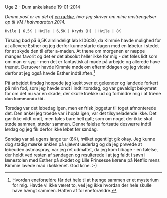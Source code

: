 Uge 2 - Dum ankelskade
19-01-2014

*Denne post er en del af [en række](/halfmarathon2014.html), hvor jeg skriver om mine anstrengelser op til VM i halvmaraton 2014.*

    Hvile | 6,5K | Hvile | 6,5K | Kryds (H) | Hvile | 8K

Tirsdag bød på 6,5K almindeligt løb kl 06:30, da Kimmie havde mulighed for at aflevere Esther og jeg derfor kunne starte dagen med en løbetur i stedet for at skyde den til efter a-maden. At træne om morgenen er næppe manges favorit og det er det absolut heller ikke for mig - det føles lidt som om man er syg - men det er fantastisk at møde på arbejde og allerede have trænet. Deruover havde Kimmie møde om eftermiddagen og jeg vidste derfor at jeg også havde Esther indtil aften.[^1] 

På arbejdet tirsdag hoppede jeg kækt over et gelænder og landede forkert på min fod, som jeg havde ondt i indtil torsdag, og var gevaldigt bekymret for om det nu var en skade, der skulle trække ud og forhindre mig i at træne den kommende tid. 

Torsdag var det løbedag igen, men en frisk joggetur til toget afmonterede det. Den ankel jeg troede var i hopla igen, var det tilsyneladende ikke. Det gør ikke vildt ondt, men føles bare helt galt; som om noget der ikke skal støde sammen, støder sammen. Denne følelse fortsatte desværre indtil lørdag og jeg fik derfor ikke løbet før søndag.

Søndag var så ugens lange tur (8K), hvilket egentligt gik okay. Jeg kunne dog stadig mærke anklen på ujævnt underlag og da jeg prøvede at løbeuden astmaspray, var jeg ret udmattet, da jeg kom tilbage - en følelse, der holdt ved resten af søndagen og resulterede i at jeg faldt i søvn i lænestolen med Esther på skødet og Lille Prinsesse kørene på Netflix mens Kimmie lavede mad i køkkenet. God kone. :-)

[^1]: Hvordan eneforældre får det hele til at hænge sammen er et mysterium for mig. Havde vi ikke været to, ved jeg ikke hvordan der hele skulle have hængt sammen. Hatten af for eneforældre. 
